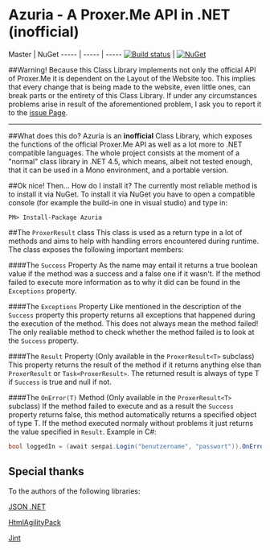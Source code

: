 # Azuria - A Proxer.Me API in .NET (inofficial)

Master | NuGet
----- | ----- | -----
[![Build status](https://ci.appveyor.com/api/projects/status/easqihn43rhx1sbx/branch/master?svg=true)](https://ci.appveyor.com/project/InfiniteSoul/azuria/branch/master) | [![NuGet](https://img.shields.io/nuget/v/Azuria.svg)](https://www.nuget.org/packages/Azuria)

##Warning!
Because this Class Library implements not only the official API of Proxer.Me it is dependent on the Layout of the Website too. This implies that every change that is being made to the website, even little ones, can break parts or the entirety of this Class Library. If under any circumstances problems arise in result of the aforementioned problem, I ask you to report it to the  [issue Page](https://github.com/InfiniteSoul/Azuria/issues).

---

##What does this do?
Azuria is an **inofficial** Class Library, which exposes the functions of the official Proxer.Me API as well as a lot more to .NET compatible languages. The whole project consists at the moment of a "normal" class library in .NET 4.5, which means, albeit not tested enough, that it can be used in a Mono environment, and a portable version. 


##Ok nice! Then... How do I install it?
The currently most reliable method is to install it via NuGet. To install it via NuGet you have to open a compatible console (for example the build-in one in visual studio) and type in:
```
PM> Install-Package Azuria
```

##The `ProxerResult` class
This class is used as a return type in a lot of methods and aims to help with handling errors encountered during runtime. The class exposes the following important members:

####The `Success` Property 
As the name may entail it returns a true boolean value if the method was a success and a false one if it wasn't. If the method failed to execute more information as to why it did can be found in the `Exceptions` property.

####The `Exceptions` Property
Like mentioned in the description of the `Success` property this property returns all exceptions that happened during the execution of the method. This does not always mean the method failed! The only realiable method to check whether the method failed is to look at the `Success` property.

####The `Result` Property (Only available in the `ProxerResult<T>` subclass)
This property returns the result of the method if it returns anything else than `ProxerResult` or `Task<ProxerResult>`. The returned result is always of type T if `Success` is true and null if not.

####The `OnError(T)` Method (Only available in the `ProxerResult<T>` subclass)
If the method failed to execute and as a result the `Success` property returns false, this method automatically returns a specified object of type T. If the method executed normaly without problems it just returns the value specified in `Result`. Example in C#:
```csharp
bool loggedIn = (await senpai.Login("benutzername", "passwort")).OnError(false);
```

## Special thanks
To the authors of the following libraries:

[JSON .NET](https://www.nuget.org/packages/Newtonsoft.Json/)

[HtmlAgilityPack](https://htmlagilitypack.codeplex.com/)

[Jint](https://github.com/sebastienros/jint)
